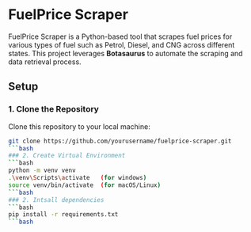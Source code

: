 # FuelPrice Scraper

FuelPrice Scraper is a Python-based tool that scrapes fuel prices for various types of fuel such as Petrol, Diesel, and CNG across different states. This project leverages **Botasaurus** to automate the scraping and data retrieval process.

## Setup

### 1. Clone the Repository

Clone this repository to your local machine:

```bash
git clone https://github.com/yourusername/fuelprice-scraper.git
```bash
### 2. Create Virtual Environment
```bash
python -m venv venv
.\venv\Scripts\activate   (for windows)
source venv/bin/activate  (for macOS/Linux)
```bash
### 2. Intsall dependencies 
```bash
pip install -r requirements.txt
```bash


